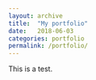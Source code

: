 ```yaml
---
layout: archive
title:  "My portfolio"
date:   2018-06-03
categories: portfolio
permalink: /portfolio/
---
```


This is a test.